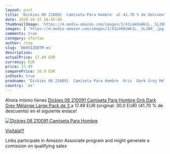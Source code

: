```yaml
---
layout: post
title: 'Dickies 06 210091  Camiseta Para Hombre  al 41.70 % de descuento'
date: 2020-10-15 16:45:08
thumbnailImage: 'https://m.media-amazon.com/images/I/41LmkOuWk1L._SL200_.jpg'
images: [ 'https://m.media-amazon.com/images/I/41LmkOuWk1L._SL200_.jpg' ]
comments: true
category: ofertas
author: ring
slug: 'B005IZDDTM-es'
description:
actualPrice: 17.49 EUR
currency: EUR
price: 17.49
comparePrice: 30.0 EUR
inStock: true
prodname: 'Dickies 06 210091  Camiseta Para Hombre  Gris  Dark Grey Mélange   Large   Pack de 3 '
country: 'es'
---
```


Ahora mismo tienes [Dickies 06 210091  Camiseta Para Hombre  Gris  Dark Grey Mélange   Large   Pack de 3 ](https://www.amazon.es/dp/B005IZDDTM/?tag=tolees-21) a 17.49 EUR (original: 30.0 EUR) (41.70 %  de descuento) en el siguiente enlace!

[![Dickies 06 210091  Camiseta Para Hombre ](https://m.media-amazon.com/images/I/41LmkOuWk1L._SL200_.jpg)](https://www.amazon.es/dp/B005IZDDTM/?tag=tolees-21)

[Visítala!!!](https://www.amazon.es/dp/B005IZDDTM/?tag=tolees-21)

Links participate in Amazon Associate program and might generate a comission on qualifying sales
